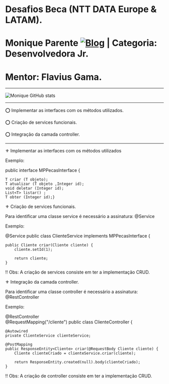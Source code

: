 # Desafios Beca (NTT DATA Europe & LATAM).
# Monique Parente [![Blog](https://img.shields.io/badge/LinkedIn-0077B5?style=for-the-badge&logo=linkedin&logoColor=white)](https://www.linkedin.com/in/monique13/) | Categoria: Desenvolvedora Jr. 
# Mentor: Flavius Gama.
______________________________________________________________________________________________________________________________________________________________________________

![Monique GitHub stats](https://github-readme-stats.vercel.app/api?username=MoniqueParente&show_icons=true&theme=radical)
______________________________________________________________________________________________________________________________________________________________________________

⭕ Implementar as interfaces com os métodos utilizados.

⭕ Criação de services funcionais.

⭕ Integração da camada controller.

______________________________________________________________________________________________________________________________________________________________________________

⚜ Implementar as interfaces com os métodos utilizados

Exemplo:

public interface MPPecasInterface <T> {

    T criar (T objeto);
    T atualizar (T objeto ,Integer id);
    void deletar (Integer id);
    List<T> listar() ;
    T obter (Integer id);}

⚜ Criação de services funcionais.

Para identificar uma classe service é necessário a assinatura: @Service

Exemplo:

@Service
public class ClienteService implements MPPecasInterface <Cliente> {

    public Cliente criar(Cliente cliente) {
        cliente.setId(1);

        return cliente;
    }

  
 ‼ Obs: A criação de services consiste em ter a implementação CRUD.


⚜ Integração da camada controller.

Para identificar uma classe controller é necessário a assinatura: @RestController
 
Exemplo:

@RestController   
@RequestMapping("/cliente")
public class ClienteController {

    @Autowired
    private ClienteService clienteService;
    
    @PostMapping
    public ResponseEntity<Cliente> criar(@RequestBody Cliente cliente) {
        Cliente clienteCriado = clienteService.criar(cliente);

        return ResponseEntity.created(null).body(clienteCriado);
    }

 ‼ Obs: A criação de controller consiste em ter a implementação CRUD.
